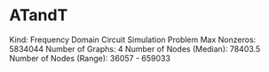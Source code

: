# ATandT

Kind: Frequency Domain Circuit Simulation Problem
Max Nonzeros: 5834044
Number of Graphs: 4
Number of Nodes (Median): 78403.5
Number of Nodes (Range): 36057 - 659033